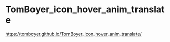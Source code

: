 # TomBoyer_icon_hover_anim_translate

https://tomboyer.github.io/TomBoyer_icon_hover_anim_translate/
